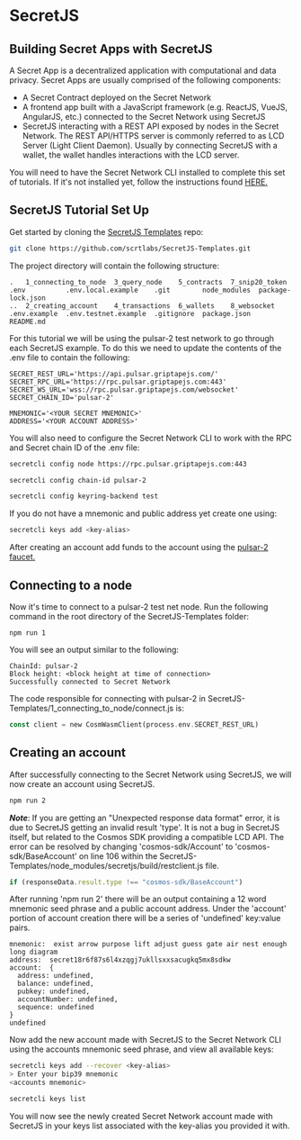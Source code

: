 # SecretJS

## Building Secret Apps with SecretJS

A Secret App is a decentralized application with computational and data privacy. Secret Apps are usually comprised of the following components:

- A Secret Contract deployed on the Secret Network
- A frontend app built with a JavaScript framework (e.g. ReactJS, VueJS, AngularJS, etc.) connected to the Secret Network using SecretJS
- SecretJS interacting with a REST API exposed by nodes in the Secret Network. The REST API/HTTPS server is commonly referred to as LCD Server (Light Client Daemon). Usually by connecting SecretJS with a wallet, the wallet handles interactions with the LCD server.

You will need to have the Secret Network CLI installed to complete this set of tutorials. If it's not installed yet, follow the instructions found [HERE.](https://build.scrt.network/light-client-mainnet.html)

## SecretJS Tutorial Set Up 

Get started by cloning the [SecretJS Templates](https://github.com/scrtlabs/SecretJS-Templates) repo: 

```sh 
git clone https://github.com/scrtlabs/SecretJS-Templates.git
```
The project directory will contain the following structure: 

```
.   1_connecting_to_node  3_query_node    5_contracts  7_snip20_token  .env          .env.local.example    .git        node_modules  package-lock.json
..  2_creating_account    4_transactions  6_wallets    8_websocket     .env.example  .env.testnet.example  .gitignore  package.json  README.md
```

For this tutorial we will be using the pulsar-2 test network to go through each SecretJS example. To do this we need to update the contents of the .env file to contain the following: 

```
SECRET_REST_URL='https://api.pulsar.griptapejs.com/'
SECRET_RPC_URL='https://rpc.pulsar.griptapejs.com:443'
SECRET_WS_URL='wss://rpc.pulsar.griptapejs.com/websocket'
SECRET_CHAIN_ID='pulsar-2'

MNEMONIC='<YOUR SECRET MNEMONIC>'
ADDRESS='<YOUR ACCOUNT ADDRESS>'
```
You will also need to configure the Secret Network CLI to work with the RPC and Secret chain ID of the .env file: 

```bash
secretcli config node https://rpc.pulsar.griptapejs.com:443

secretcli config chain-id pulsar-2

secretcli config keyring-backend test
```

If you do not have a mnemonic and public address yet create one using:  

```bash
secretcli keys add <key-alias>
```

After creating an account add funds to the account using the [pulsar-2 faucet.](https://faucet.secrettestnet.io/)

## Connecting to a node 

Now it's time to connect to a pulsar-2 test net node. Run the following command in the root directory of the SecretJS-Templates folder: 

```
npm run 1
```

You will see an output similar to the following: 

```
ChainId: pulsar-2
Block height: <block height at time of connection> 
Successfully connected to Secret Network
```

The code responsible for connecting with pulsar-2 in SecretJS-Templates/1_connecting_to_node/connect.js is: 

```rust 
const client = new CosmWasmClient(process.env.SECRET_REST_URL)
```

## Creating an account 

After successfully connecting to the Secret Network using SecretJS, we will now create an account using SecretJS. 

```bash 
npm run 2
```

***Note***: If you are getting an "Unexpected response data format" error, it is due to SecretJS getting an invalid result 'type'. It is not a bug in SecretJS itself, but related to the Cosmos SDK providing a compatible LCD API. The error can be resolved by changing 'cosmos-sdk/Account' to 'cosmos-sdk/BaseAccount' on line 106 within the SecretJS-Templates/node_modules/secretjs/build/restclient.js file. 

```javascript
if (responseData.result.type !== "cosmos-sdk/BaseAccount")
```

After running 'npm run 2' there will be an output containing a 12 word mnemonic seed phrase and a public account address. Under the 'account' portion of account creation there will be a series of 'undefined' key:value pairs. 

```
mnemonic:  exist arrow purpose lift adjust guess gate air nest enough long diagram
address:  secret18r6f87s6l4xzqgj7ukllsxxsacugkq5mx8sdkw
account:  {
  address: undefined,
  balance: undefined,
  pubkey: undefined,
  accountNumber: undefined,
  sequence: undefined
}
undefined
```
Now add the new account made with SecretJS to the Secret Network CLI using the accounts mnemonic seed phrase, and view all available keys: 

```bash 
secretcli keys add --recover <key-alias>
> Enter your bip39 mnemonic 
<accounts mnemonic> 

secretcli keys list
```
You will now see the newly created Secret Network account made with SecretJS in your keys list associated with the key-alias you provided it with. 


